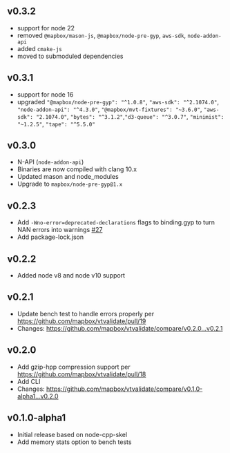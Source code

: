 ## v0.3.2
- support for node 22
- removed `@mapbox/mason-js`, `@mapbox/node-pre-gyp`, `aws-sdk`, `node-addon-api`
- added `cmake-js`
- moved to submoduled dependencies

## v0.3.1
- support for node 16
- upgraded `"@mapbox/node-pre-gyp": "^1.0.8"`, `"aws-sdk": "^2.1074.0"`, `"node-addon-api": "^4.3.0"`, `"@mapbox/mvt-fixtures": "~3.6.0"`, `"aws-sdk": "2.1074.0"`, `"bytes": "^3.1.2"`,`"d3-queue": "^3.0.7"`, `"minimist": "~1.2.5"`, `"tape": "^5.5.0"`

## v0.3.0

- N-API (`node-addon-api`)
- Binaries are now compiled with clang 10.x
- Updated mason and node_modules
- Upgrade to `mapbox/node-pre-gyp@1.x`

## v0.2.3

- Add `-Wno-error=deprecated-declarations` flags to binding.gyp to turn NAN errors into warnings [#27](https://github.com/mapbox/vtvalidate/issues/27)
- Add package-lock.json

## v0.2.2

- Added node v8 and node v10 support

## v0.2.1

- Update bench test to handle errors properly per https://github.com/mapbox/vtvalidate/pull/19
- Changes: https://github.com/mapbox/vtvalidate/compare/v0.2.0...v0.2.1

## v0.2.0

- Add gzip-hpp compression support per https://github.com/mapbox/vtvalidate/pull/18
- Add CLI
- Changes: https://github.com/mapbox/vtvalidate/compare/v0.1.0-alpha1...v0.2.0

## v0.1.0-alpha1
- Initial release based on node-cpp-skel
- Add memory stats option to bench tests

